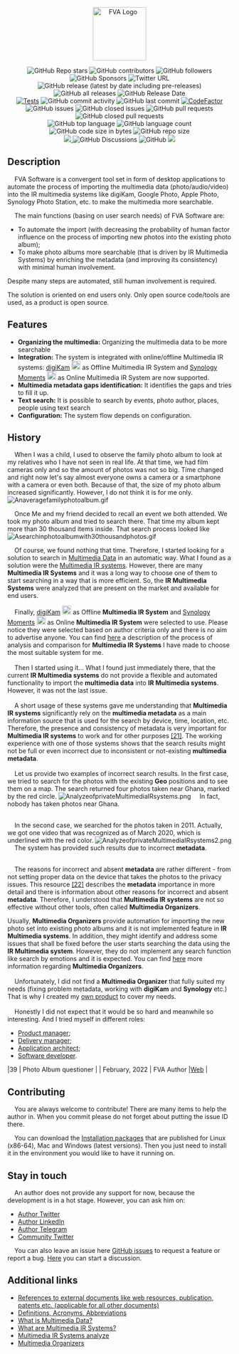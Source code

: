 <p align="center">
  <a href="FVAIcons/main.png" target="blank"><img src="FVAIcons/main.png" width="120" alt="FVA Logo" /></a>
</p>
<p align="center">
  <img alt="GitHub Repo stars" src="https://img.shields.io/github/stars/dimanikulin/fva?style=social">
  <img alt="GitHub contributors" src="https://img.shields.io/github/contributors/dimanikulin/fva">
  <img alt="GitHub followers" src="https://img.shields.io/github/followers/dimanikulin?style=social">
  <img alt="GitHub Sponsors" src="https://img.shields.io/github/sponsors/dimanikulin">
  <img alt="Twitter URL" src="https://img.shields.io/twitter/url?style=social&url=https%3A%2F%2Ftwitter.com%2FDmytroNikulin" href="https%3A%2F%2Ftwitter.com%2FDmytroNikulin">
  </br>
  <img alt="GitHub release (latest by date including pre-releases)" src="https://img.shields.io/github/v/release/dimanikulin/fva?include_prereleases">
  <img alt="GitHub all releases" src="https://img.shields.io/github/downloads/dimanikulin/fva/total">
  <img alt="GitHub Release Date" src="https://img.shields.io/github/release-date-pre/dimanikulin/fva">
  </br>
  <a href="https://github.com/dimanikulin/fva/actions/workflows/main.yml"><img src="https://github.com/dimanikulin/fva/actions/workflows/main.yml/badge.svg?branch=master" alt="Tests"/></a>
  <img alt="GitHub commit activity" src="https://img.shields.io/github/commit-activity/m/dimanikulin/fva">
  <img alt="GitHub last commit" src="https://img.shields.io/github/last-commit/dimanikulin/fva">  
  <a href="https://www.codefactor.io/repository/github/dimanikulin/fva"><img src="https://www.codefactor.io/repository/github/dimanikulin/fva/badge" alt="CodeFactor" /></a>
  </br>
  <img alt="GitHub issues" src="https://img.shields.io/github/issues/dimanikulin/fva">
  <img alt="GitHub closed issues" src="https://img.shields.io/github/issues-closed/dimanikulin/fva">
  <img alt="GitHub pull requests" src="https://img.shields.io/github/issues-pr/dimanikulin/fva">
  <img alt="GitHub closed pull requests" src="https://img.shields.io/github/issues-pr-closed/dimanikulin/fva">
  </br>
  <img alt="GitHub top language" src="https://img.shields.io/github/languages/top/dimanikulin/fva">
  <img alt="GitHub language count" src="https://img.shields.io/github/languages/count/dimanikulin/fva">
  <img alt="GitHub code size in bytes" src="https://img.shields.io/github/languages/code-size/dimanikulin/fva">
  <img alt="GitHub repo size" src="https://img.shields.io/github/repo-size/dimanikulin/fva">
  </br>
  <a href="https://github.com/dimanikulin/fva/projects/4"><img src="https://img.shields.io/badge/roadmap-view-d90368"> </a>
  <img alt="GitHub Discussions" src="https://img.shields.io/github/discussions/dimanikulin/fva">
  <img alt="GitHub" src="https://img.shields.io/github/license/dimanikulin/fva">
  <a href="https://github.com/dimanikulin/fva/edit/master/README.md"><img src="https://img.shields.io/badge/documentation-read-d90368"> </a>
</p>

## Description
&nbsp;&nbsp;&nbsp; FVA Software is a convergent tool set in form of desktop applications to automate the process of importing the multimedia data (photo/audio/video)
into the IR multimedia systems like digiKam, Google Photo, Apple Photo, Synology Photo Station, etc. to make the multimedia more searchable.

&nbsp;&nbsp;&nbsp; The main functions (basing on user search needs) of FVA Software are: 
* To automate the import (with decreasing the probability of human factor influence on the process of importing new photos into the existing photo album);
* To make photo albums more searchable (that is driven by IR Multimedia Systems) by enriching the metadata (and improving its consistency) with minimal human involvement.

Despite many steps are automated, still human involvement is required.
 
The solution is oriented on end users only.
Only open source code/tools are used, as a product is open source.

## Features
- **Organizing the multimedia:** Organizing the multimedia data to be more searchable
- **Integration:** The system is integrated with online/offline Multimedia IR systems:
[digiKam](https://www.digikam.org/) <img src="FVADocMD/Images/digiKam.png" alt="digiKam.png" width="20" height="20"/> as Offline Multimedia IR System and 
[Synology Moments](https://www.synology.com/en-global/dsm/feature/moments) <img src="FVADocMD/Images/SynologyMoments.png" alt="SynologyMoments.png" height="20" /> as Online Multimedia IR System are now supported. 
- **Multimedia metadata gaps identification:** It identifies the gaps and tries to fill it up.
- **Text search:** It is possible to search by events, photo author, places, people using text search   
- **Configuration:** The system flow depends on configuration.

## History
&nbsp;&nbsp;&nbsp; When I was a child, I used to observe the family photo album to look at my relatives who I have not seen in real life.
At that time, we had film cameras only and so the amount of photos was not so big.
Time changed and right now let's say almost everyone owns a camera or a smartphone with a camera or even both.
Because of that, the size of my photo album increased significantly. However, I do not think it is for me only.
<img src="./FVADocMD/Images/Anaveragefamilyphotoalbum.gif" alt="Anaveragefamilyphotoalbum.gif" />

&nbsp;&nbsp;&nbsp; Once Me and my friend decided to recall an event we both attended. We took my photo album and tried to search there. 
That time my album kept more than 30 thousand items inside. That search process looked like
<img src="./FVADocMD/Images/Asearchinphotoalbumwith30thousandphotos.gif" alt="Asearchinphotoalbumwith30thousandphotos.gif" />

&nbsp;&nbsp;&nbsp; Of course, we found nothing that time. Therefore, I started looking for a solution to search in [Multimedia Data](./FVADocMD/MULTIMEDIADATA.md) in an automatic way. 
What I found as a solution were the [Multimedia IR systems](./FVADocMD/MULTIMEDIAIRSYSTEMS.md). 
However, there are many **Multimedia IR Systems** and it was a long way to choose one of them to start searching in a way that is more efficient.
So, the **IR Multimedia Systems** were analyzed that are present on the market and available for end users. 

&nbsp;&nbsp;&nbsp; Finally, [digiKam](https://www.digikam.org/) <img src="./FVADocMD/Images/digiKam.png" alt="digiKam.png" width="20" height="20"/> as Offline **Multimedia IR System** and [Synology Moments](https://www.synology.com/en-global/dsm/feature/moments) <img src="FVADocMD/Images/SynologyMoments.png" alt="SynologyMoments.png" height="20" /> as Online **Multimedia IR System** were selected to use. 
Please notice they were selected based on author criteria only and there is no aim to advertise anyone.
You can find [here](./FVADocMD/MULTIMEDIAIRSYSTEMSANALYZE.md) a description of the process of analysis and comparison for **Multimedia IR Systems** I have made to choose the most suitable system for me.
</br> </br>
&nbsp;&nbsp;&nbsp; Then I started using it...  What I found just immediately there, that the current **IR Multimedia systems** do not provide a flexible and automated functionality to import the **multimedia data** into **IR Multimedia systems**.
However, it was not the last issue.
</br> </br>
&nbsp;&nbsp;&nbsp; A short usage of these systems gave me understanding that **Multimedia IR systems** significantly rely on the **multimedia metadata** as a main information source that is used for the search by device, time, location, etc.
Therefore, the presence and consistency of metadata is very important for **Multimedia IR systems** to work and for other purposes [[21]](./FVADocMD/REFERENCES.md).
The working experience with one of those systems shows that the search results might not be full or even incorrect due to inconsistent or not-existing **multimedia metadata**.
</br> </br>
&nbsp;&nbsp;&nbsp; Let us provide two examples of incorrect search results. 
In the first case, we tried to search for the photos with the existing **Geo** positions and to see them on a map. 
The search returned four photos taken near Ghana, marked by the red circle.
<img src="./FVADocMD/Images/AnalyzeofprivateMultimediaIRsystems.png" alt="AnalyzeofprivateMultimediaIRsystems.png" />
&nbsp;&nbsp;&nbsp; In fact, nobody has taken photos near Ghana.
</br> </br>

&nbsp;&nbsp;&nbsp; In the second case, we searched for the photos taken in 2011. 
Actually, we got one video that was recognized as of March 2020, which is underlined with the red color.
<img src="./FVADocMD/Images/AnalyzeofprivateMultimediaIRsystems2.png" alt="AnalyzeofprivateMultimediaIRsystems2.png" />
&nbsp;&nbsp;&nbsp; The system has provided such results due to incorrect **metadata**. 
</br> </br>

&nbsp;&nbsp;&nbsp; The reasons for incorrect and absent **metadata** are rather different - from not setting proper data on the device that takes the photos to the privacy issues. 
This resource [[22]](./FVADocMD/REFERENCES.md) describes the **metadata** importance in more detail and there is information about other reasons for incorrect and absent **metadata**. 
Therefore, I understood that **Multimedia IR systems** are not so effective without other tools, often called **Multimedia Organizers**.

Usually, **Multimedia Organizers** provide automation for importing the new photo set into existing photo albums and it is not implemented feature in **IR Multimedia systems**.
In addition, they might identify and address some issues that shall be fixed before the user starts searching the data using the **IR Multimedia system**. 
However, they do not implement any search function like search by emotions and it is expected.
You can find [here](./FVADocMD/MULTIMEDIAORGANIZERS.md) more information regarding **Multimedia Organizers**. 
</br> </br>
&nbsp;&nbsp;&nbsp; Unfortunately, I did not find a **Multimedia Organizer** that fully suited my needs (fixing problem metadata, working with **digiKam** and **Synology** etc.)
That is why I created my [own product](https://github.com/dimanikulin/fva) to cover my needs.
</br> </br>
&nbsp;&nbsp;&nbsp; Honestly I did not expect that it would be so hard and meanwhile so interesting. 
And I tried myself in different roles: 
- [Product manager](./FVADocMD/LEARNT_AS_PM.md);
- [Delivery manager](./FVADocMD/LEARNT_AS_DM.md);
- [Application architect](./FVADocMD/LEARNT_AS_SA.md); 
- [Software developer](../FVADocMD/LEARNT_AS_DEV.md). 


|39 | Photo Album questioner | | February, 2022 | FVA Author |[Web](https://docs.google.com/forms/d/1EI3oOumRnHxDjEYgV6PFB-AMfV5plLtuV2r5S8BYn_g/edit) |

## Contributing
&nbsp;&nbsp;&nbsp; You are always welcome to contribute! There are many items to help the author in. 
When you commit please do not forget about putting the issue ID there.

&nbsp;&nbsp;&nbsp; You can download the [Installation packages](https://github.com/dimanikulin/fva/releases) that are published for Linux (x86-64), Mac and Windows (latest versions).
Then you just need to install it in the environment you would like to have it running on.

## Stay in touch
&nbsp;&nbsp;&nbsp; An author does not provide any support for now, because the development is in a hot stage. 
However, you can ask him on:  
* [Author Twitter](https://twitter.com/DmytroNikulin)
* [Author LinkedIn](https://www.linkedin.com/in/dimanikulin/)
* [Author Telegram](https://t.me/dimanikulin79) 
* [Community Twitter](https://twitter.com/TBD)

&nbsp;&nbsp;&nbsp; You can also leave an issue here [GitHub issues](https://github.com/dimanikulin/fva/issues) to request a feature or report a bug.
[Here](https://github.com/dimanikulin/fva/discussions) you can start a discussion.

## Additional links
- [References to external documents like web resources, publication, patents etc. (applicable for all other documents)](FVADocMD/REFERENCES.md)
- [Definitions, Acronyms, Abbreviations](FVADocMD/DEFINITIONS.MD)
- [What is Multimedia Data?](FVADocX/MultimediaData.pptx)
- [What are Multimedia IR Systems?](FVADocX/MultimediaIRSystemOverview.pptx)
- [Multimedia IR Systems analyze](FVADocX/MultimediaIRSystemComparison&Analyze.pptx)
- [Multimedia Organizers](FVADocX/MultimediaOrganizeOverview.pptx)
